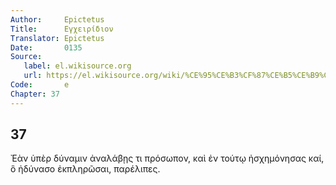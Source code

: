 ```yaml
---
Author:     Epictetus  
Title:      Εγχειρίδιον  
Translator: Epictetus  
Date:       0135  
Source:
   label: el.wikisource.org
   url: https://el.wikisource.org/wiki/%CE%95%CE%B3%CF%87%CE%B5%CE%B9%CF%81%CE%AF%CE%B4%CE%B9%CE%BF%CE%BD 
Code:       e  
Chapter: 37
---
```

##  37

Ἐὰν ὑπὲρ δύναμιν ἀναλάβῃς τι πρόσωπον, καὶ ἐν τούτῳ ἠσχημόνησας καί, ὃ ἠδύνασο
ἐκπληρῶσαι, παρέλιπες.


